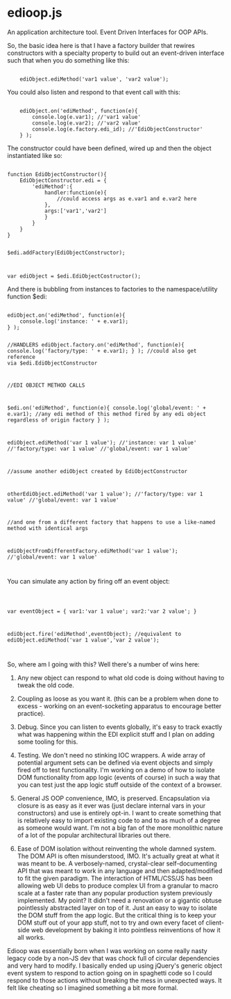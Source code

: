 edioop.js
=========

An application architecture tool. Event Driven Interfaces for OOP APIs.

So, the basic idea here is that I have a factory builder that rewires constructors with a specialty property to build out an event-driven interface such that when you do something like this:

<code>
	ediObject.ediMethod('var1 value', 'var2 value');
</code>

You could also listen and respond to that event call with this:

<code>
	ediObject.on('ediMethod', function(e){
		console.log(e.var1); //'var1 value'
		console.log(e.var2); //'var2 value'
		console.log(e.factory.edi_id); //'EdiObjectConstructor'
	} );
</code>

The constructor could have been defined, wired up and then the object instantiated like so:

<code>
function EdiObjectConstructor(){
	EdiObjectConstructor.edi = {
		'ediMethod':{
			handler:function(e){
				//could access args as e.var1 and e.var2 here
			},
			args:['var1','var2']
			}
		}
	}
}

$edi.addFactory(EdiObjectConstructor);

var ediObject = $edi.EdiObjectCostructor();
</code>

And there is bubbling from instances to factories to the namespace/utility function $edi:

<code>
ediObject.on('ediMethod', function(e){
	console.log('instance: ' + e.var1);
} );

//HANDLERS
ediObject.factory.on('ediMethod', function(e){
	console.log('factory/type: ' + e.var1);
} );
//could also get reference via $edi.EdiObjectConstructor


//EDI OBJECT METHOD CALLS

$edi.on('ediMethod', function(e){
	console.log('global/event: ' + e.var1); 
	//any edi method of this method fired by any edi object regardless of origin factory
} );

ediObject.ediMethod('var 1 value');
//'instance: var 1 value'
//'factory/type: var 1 value'
//'global/event: var 1 value'


//assume another ediObject created by EdiObjectConstructor

otherEdiObject.ediMethod('var 1 value');
//'factory/type: var 1 value'
//'global/event: var 1 value'


//and one from a different factory that happens to use a like-named method with identical args

ediObjectFromDifferentFactory.ediMethod('var 1 value');
//'global/event: var 1 value'

</code>

You can simulate any action by firing off an event object:

<code>

var eventObject = {
	var1:'var 1 value';
	var2:'var 2 value';
}

ediObject.fire('ediMethod',eventObject);
//equivalent to ediObject.ediMethod('var 1 value','var 2 value');

</code>

So, where am I going with this? Well there's a number of wins here:

1. Any new object can respond to what old code is doing without having to tweak the old code.

2. Coupling as loose as you want it. (this can be a problem when done to excess - working on an event-socketing apparatus to encourage better practice).

3. Debug. Since you can listen to events globally, it's easy to track exactly what was happening within the EDI explicit stuff and I plan on adding some tooling for this.

4. Testing. We don't need no stinking IOC wrappers. A wide array of potential argument sets can be defined via event objects and simply fired off to test functionality. I'm working on a demo of how to isolate DOM functionality from app logic (events of course) in such a way that you can test just the app logic stuff outside of the context of a browser.

5. General JS OOP convenience, IMO, is preserved. Encapsulation via closure is as easy as it ever was (just declare internal vars in your constructors) and use is entirely opt-in. I want to create something that is relatively easy to import existing code to and to as much of a degree as someone would want. I'm not a big fan of the more monolithic nature of a lot of the popular architectural libraries out there.

6. Ease of DOM isolation without reinventing the whole damned system. The DOM API is often misunderstood, IMO. It's actually great at what it was meant to be. A verbosely-named, crystal-clear self-documenting API that was meant to work in any language and then adapted/modified to fit the given paradigm. The interaction of HTML/CSS/JS has been allowing web UI debs to produce complex UI from a granular to macro scale at a faster rate than any popular production system previously implemented. My point? It didn't need a renovation or a gigantic obtuse pointlessly abstracted layer on top of it. Just an easy to way to isolate the DOM stuff from the app logic. But the critical thing is to keep your DOM stuff out of your app stuff, not to try and own every facet of client-side web development by baking it into pointless reinventions of how it all works.

Edioop was essentially born when I was working on some really nasty legacy code by a non-JS dev that was chock full of circular dependencies and very hard to modify. I basically ended up using jQuery's generic object event system to respond to action going on in spaghetti code so I could respond to those actions without breaking the mess in unexpected ways. It felt like cheating so I imagined something a bit more formal.